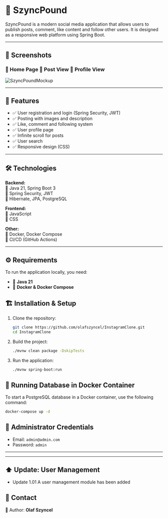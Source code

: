 # 📌 SzyncPound

SzyncPound is a modern social media application that allows users to publish posts, comment, like content and follow other users. It is designed as a responsive web platform using Spring Boot.

---

## 📸 Screenshots

### 🔹 Home Page 🔹 Post View 🔹 Profile View

![SzyncPoundMockup](https://github.com/user-attachments/assets/ec3056b9-aff4-4874-9060-20ed6fc54f15)

---

## 🚀 Features

- ✅ User registration and login (Spring Security, JWT)
- ✅ Posting with images and description
- ✅ Like, comment and following system
- ✅ User profile page
- ✅ Infinite scroll for posts
- ✅ User search
- ✅ Responsive design (CSS)

---

## 🛠️ Technologies

**Backend:**\
🔹 Java 21, Spring Boot 3\
🔹 Spring Security, JWT\
🔹 Hibernate, JPA, PostgreSQL

**Frontend:**\
🔹 JavaScript\
🔹 CSS

**Other:**\
🔹 Docker, Docker Compose\
🔹 CI/CD (GitHub Actions)

---

## ⚙️ Requirements

To run the application locally, you need:

- 📌 **Java 21**
- 📌 **Docker & Docker Compose**


## 🏗️ Installation & Setup

1. Clone the repository:
   ```sh
   git clone https://github.com/olafszyncel/InstagramClone.git
   cd InstagramClone
   ```
2. Build the project:
   ```sh
   ./mvnw clean package -DskipTests
   ```
3. Run the application:
   ```sh
   ./mvnw spring-boot:run
   ```

## 🐳 Running Database in Docker Container

To start a PostgreSQL database in a Docker container, use the following command:

```sh
docker-compose up -d
```
## 🔑 Administrator Credentials
- Email: `admin@admin.com`
- Password: `admin`
---
---

## ⬆️ Update: User Management
- Update 1.01 A user management module has been added

## 🔗 Contact

📩 Author: **Olaf Szyncel**

